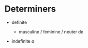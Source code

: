 # Determiners

* definite
    * masculine / feminine / neuter
        de
        
* indefinite
    ∅
